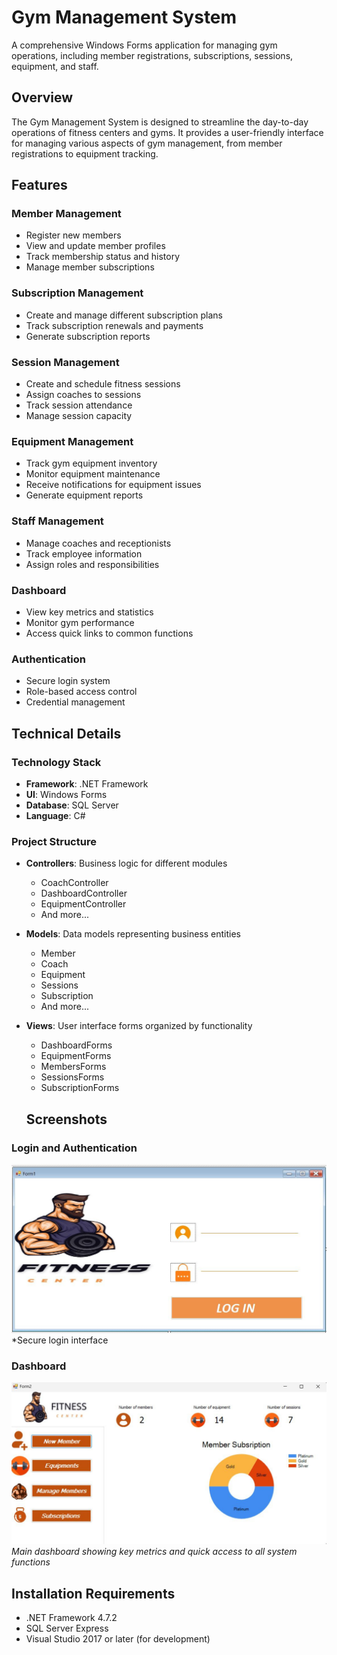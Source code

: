 # Gym Management System

A comprehensive Windows Forms application for managing gym operations, including member registrations, subscriptions, sessions, equipment, and staff.

## Overview

The Gym Management System is designed to streamline the day-to-day operations of fitness centers and gyms. It provides a user-friendly interface for managing various aspects of gym management, from member registrations to equipment tracking.

## Features

### Member Management
- Register new members
- View and update member profiles
- Track membership status and history
- Manage member subscriptions

### Subscription Management
- Create and manage different subscription plans
- Track subscription renewals and payments
- Generate subscription reports

### Session Management
- Create and schedule fitness sessions
- Assign coaches to sessions
- Track session attendance
- Manage session capacity

### Equipment Management
- Track gym equipment inventory
- Monitor equipment maintenance
- Receive notifications for equipment issues
- Generate equipment reports

### Staff Management
- Manage coaches and receptionists
- Track employee information
- Assign roles and responsibilities

### Dashboard
- View key metrics and statistics
- Monitor gym performance
- Access quick links to common functions

### Authentication
- Secure login system
- Role-based access control
- Credential management

## Technical Details

### Technology Stack
- **Framework**: .NET Framework
- **UI**: Windows Forms
- **Database**: SQL Server
- **Language**: C#

### Project Structure
- **Controllers**: Business logic for different modules
  - CoachController
  - DashboardController
  - EquipmentController
  - And more...

- **Models**: Data models representing business entities
  - Member
  - Coach
  - Equipment
  - Sessions
  - Subscription
  - And more...

- **Views**: User interface forms organized by functionality
  - DashboardForms
  - EquipmentForms
  - MembersForms
  - SessionsForms
  - SubscriptionForms
  ## Screenshots

### Login and Authentication
![Login Screen](WindowsFormsApp1/Images/LoginForm.jpg)
*Secure login interface 

### Dashboard
![Dashboard](WindowsFormsApp1/Images/Home.jpg)
*Main dashboard showing key metrics and quick access to all system functions*
## Installation Requirements

- .NET Framework 4.7.2
- SQL Server Express
- Visual Studio 2017 or later (for development)
